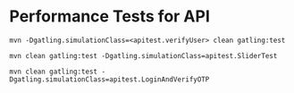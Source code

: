 # Performance Tests for API

`mvn -Dgatling.simulationClass=<apitest.verifyUser> clean gatling:test`

`mvn clean gatling:test -Dgatling.simulationClass=apitest.SliderTest`

`mvn clean gatling:test -Dgatling.simulationClass=apitest.LoginAndVerifyOTP`




